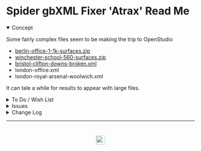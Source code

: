 # Spider gbXML Fixer 'Atrax' Read Me

<details open>

<summary>Concept</summary>

Some fairly complex files seem to be making the trip to OpenStudio

* [berlin-office-1-1k-surfaces.zip]( https://www.ladybug.tools/spider-gbxml-fixer/v-0-05-0/spider-gbxml-fixer-dev.html#https://cdn.jsdelivr.net/gh/ladybug-tools/spider@master/gbxml-sample-files/zip/berlin-office-1-1k-surfaces.zip )
* [winchester-school-560-surfaces.zip]( https://www.ladybug.tools/spider-gbxml-fixer/v-0-05-0/spider-gbxml-fixer-dev.html#https://cdn.jsdelivr.net/gh/ladybug-tools/spider@master/gbxml-sample-files/zip/winchester-school-560-surfaces.zip )
* [bristol-clifton-downs-broken.xml]( https://www.ladybug.tools/spider-gbxml-fixer/v-0-05-0/spider-gbxml-fixer-dev.html#https://cdn.jsdelivr.net/gh/ladybug-tools/spider@master/gbxml-sample-files/bristol-clifton-downs-broken.xml )
* london-office.xml
* london-royal-arsenal-woolwich.xml


It can tale a while for results to appear with large files.



</details>

<details>

<summary>To Do / Wish List</summary>

* 2019-08-29 ~ Theo ~ Provide notic that file already has construction information
* 2019-08-29 ~ Theo ~ Provide greater feedback

</details>

<details>

<summary>Issues</summary>


</details>

<details>

<summary>Change Log</summary>


### 2019-08-29 ~ Theo

SGF Atrax v-0-05-03

* B: Deletes mystery character that's first in file


### 2019-08-29 ~ Theo

SGF Atrax v-0-05-02

* F: Working fairly well

### 2019-08-27 ~ Theo

SGF Atrax v-0-05-0

* First commit

</details>

***

# <center title="hello!" ><a href=javascript:window.scrollTo(0,0); style=text-decoration:none; > <img src='https://ladybug.tools/artwork/icons_bugs/ico/spider.ico' height=24 > </a></center>

